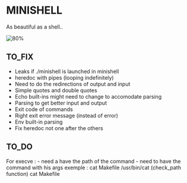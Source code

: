 # MINISHELL

As beautiful as a shell..

![80%](https://progress-bar.dev/80)

## TO_FIX
- Leaks if ./minishell is launched in minishell
- heredoc with pipes (looping indefinitely)
- Need to do the redirections of output and input
- Simple quotes and double quotes
- Echo built-ins might need to change to accomodate parsing
- Parsing to get better input and output
- Exit code of commands
- Right exit error message (instead of error)
- Env built-in parsing
- Fix heredoc not one after the others

## TO_DO

For execve :
    - need a have the path of the command
    - need to have the command with his args
exemple : cat Makefile
    /usr/bin/cat (check_path function)
    cat Makefile



